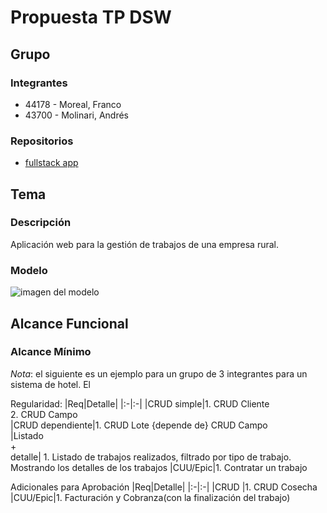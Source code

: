 # Propuesta TP DSW

## Grupo
### Integrantes
* 44178 - Moreal, Franco
* 43700 - Molinari, Andrés

### Repositorios
* [fullstack app](https://github.com/FrancoMoreal/dsw-tp-agro)

## Tema
### Descripción
Aplicación web para la gestión de trabajos de una empresa rural.

### Modelo
![imagen del modelo](https://viewer.diagrams.net/?tags=%7B%7D&highlight=0000ff&edit=_blank&layers=1&nav=1&title=tp-dsw-agro.drawio#R7VxLc%2BI4EP4te6Bq58CWbdkGjiGZ2dmqfUxVUrWZ05SwBGhjLI8QIZlfvxKWjS2J2EMwhpATth5tqb%2FP6la3TA9cL55%2BZzCd%2F0URjnueg5564Kbnea4%2FGIgfWfKclYT%2BKCuYMYJUo23BLfmBVaGjSlcE4WWlIac05iStFkY0SXDEK2WQMbquNpvSuPrUFM6wUXAbwdgs%2FZcgPs9Kh95gW%2F4Zk9k8f7IbqvktYN5YzWQ5h4iuS0XgYw9cM0p5drV4usaxVF6ul6zfpx21xcAYTniTDl%2B%2B30%2FGfQRi5k6%2FgdT7dkdGfZBJeYTxSk34OiZCoFB5Nmj%2BnGuC0VWCsBTm9sAYskiBJZAC4%2FWccHybwkiWrAUVRNmcL%2BK8dUxmibiOpGgmCtRjMeP4aed83EJLgl6YLjBnz6KJ6gByxSpmDdXteguT66iyeQkiX5VBxYxZIXmrPHGh9PcTugxMXcJFSk9fk2FwYpocGJr8k54DJXVFFhTtTJMjQ5P%2FMIQTvPx2x%2BAE%2FkdPXqfe6NR0mpumklIJ2qi10GkYi0GMEXkUlzN5OcXRHP6RkIgUteLZpQa7%2BnwiSeMOEV1yekc5jHd10bAWkxV2FHcDrDuoAuuFQxNYYAF20BqwrgGsqbIEXUm3QtwlNMFVNW3fHfmy4CfC71WNvP4qy38L1N3NU6nZzbO6yZ6HkeGUaFoVY6IrFuEXZqO0ySGbYV632JooMRxDTh6r47CpXHX9QokYYYGuD7TXVn8ds%2FGrXmW3RRMUuDWCsgkagjYMKObzClJ4b4kUo4akGLZCCqCv5fuSwjC0RybFsJ4Twt1P5SWb08VkJYY1TjEj4sFy%2FcxLv2yLuliC%2FVBTo2uxrZ5lCQ5bW4LNDYmY%2FJVrqFdMmtcoSKqGiJ3clapYEIRk9zHDS%2FIDTjai5PuVSppsZhKMe8GNlLXidKn8HnG75Iw%2B4GsaU7Z9xackjrWiA0AS6sudBRLfgghoDRHfisjfF4MIGGqIOKafclxEzI3mqyxSIgZ1vzVD8vZrbqHkzdYobe5asEphQ6sUtGOVNGNi7Bz2dVUMQW27KuFbI8agITHCVogxcHZsPX%2BWGLogVxfUMjEa8OIc3JXQ19Q46txdMSNVl2UcdWZ7FkiOaxxN1%2FzCHEhtj%2BW6Hbsr3oGjKoVVKtukkonaYZU63nj77y7OISxZzp3LJhNoSCa%2FHTLpK4yzJ5n0KI4hqGUymTvbs3SLfC2QPujaK%2FLMIA5BKq9sSVskQokMN85yLCDZmd8wGnMc4ylNmiddEGE4ightnnWJqXARCIKocY%2BU0UeSRASeQ5rG09LsgYVdtvSbscc5HL3M91bQS6baX0%2Bu1UQ4fC%2FBf0rQDLT105ZAs0ETem0hY0amCJKpexswjJZrapGZ40iYAyzGfIbIWAPrNmiC1l4ac6d6TZcyw2xo7tROALiaz%2Bnnc%2BnsBIDXIP%2BzR04wv27iTRaeaxGNa%2Ba59g7nhXpNw7ZeOylmoMUefF9b15r6oXoazBDU9qbGPKVzEDoVFCqitvV00mK9zsHoVM%2BSdoK4xvkh3fo1ZYkuKPCOzJI3EsX1gkBbzj1jOR8c0zTmka%2BSYm8JFm7j6ZtGkGdndU52ZhpBO2eoTmstqw%2FQNI3QAMeO72tN46DKi71NYwBqBLW86AHvAuhUzxLQDkvCKrh7m0Zd0LFNIzADTmdpGkHuCZ6MaTQ39HfkHD5p8HVNDjs3jAc%2BnHGSK1m9YWx6Khm0kwjzD2UYw64NoxnPOQSd3BMiUz1HjnRKeV%2Bz6HdtFt%2FKMWVf81NGXZtFM2BDUBFONULXYp6ILGT6q3keKmX4hW%2BF9Be90%2B94tOCZa4JjD3UHLaHjm%2Ft5i4KFCKtyHyEjuJTNK1U9kJjuTD%2BcMYKeHkXIT%2BHXQjhsC0JbFKExhCmjaBVxWzoQ0SV5ixAGur8b2nIkrglh2BqE5s79sg7iGQuj5cPVox7E8y%2F92xqg53m6Pqya%2BzUXi4ivfVtTZOI6Q8QMeFzWgW5P%2FySwc0RscZPMIC9TmFRQCb%2Bv5L%2BpjKNMLVdyLzib%2FCqGJp7t5D8fNppypjTh%2FSlckPg5a%2FoZx49YIlaqz0CQta6XPpUrsofKmoSyBYxLddKFhOJX4A75ism%2Fr3mxXQTTXU3WSsWy0ney%2FbMTYy4Y1hfTj0gyM3tSls5hokR6WZnka19RVBaXnI%2BsjiRoQxFZ6eRT3dRwJoRNhfz8SYprkhKb%2F9cpPWZNGaoOrJAl5jJ5IEKclJkxuq9IVWm38Z42Mgr9Kh9KXE9g9DDbhC76GsjCa83wLV98KE0D4YgyyAlN%2BnxOoocEL9XYSUI4yZWnty0B%2FWK70nAq7RBZpjF8zmtiIrTnOb%2BQRUoZhwlXYMcUck2%2FOZtzj1MtRIUzmtF%2Fhzeq1qcaV%2FQQRhWMtAXD3P8Fxwy0%2Braox%2FuC8b5gvC8Yp7Fg7AqvdrZgmNG8C%2FPCtZ3qoOMvxgIzgHdZTrj%2BJxCWLzoOBIi43f4DYZZ32P6PI%2Fj4Pw%3D%3D)


## Alcance Funcional 

### Alcance Mínimo

*Nota*: el siguiente es un ejemplo para un grupo de 3 integrantes para un sistema de hotel. El 

Regularidad:
|Req|Detalle|
|:-|:-|
|CRUD simple|1. CRUD Cliente<br>2. CRUD Campo<br>
|CRUD dependiente|1. CRUD Lote {depende de} CRUD Campo<br>
|Listado<br>+<br>detalle| 1. Listado de trabajos realizados, filtrado por tipo de trabajo. Mostrando los detalles de los trabajos
|CUU/Epic|1. Contratar un trabajo


Adicionales para Aprobación
|Req|Detalle|
|:-|:-|
|CRUD |1. CRUD Cosecha
|CUU/Epic|1. Facturación y Cobranza(con la finalización del trabajo)
